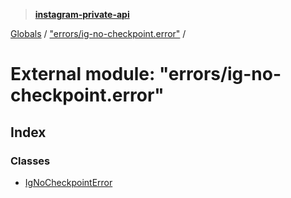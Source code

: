 > **[instagram-private-api](../README.md)**

[Globals](../README.md) / ["errors/ig-no-checkpoint.error"](_errors_ig_no_checkpoint_error_.md) /

# External module: "errors/ig-no-checkpoint.error"

## Index

### Classes

* [IgNoCheckpointError](../classes/_errors_ig_no_checkpoint_error_.ignocheckpointerror.md)